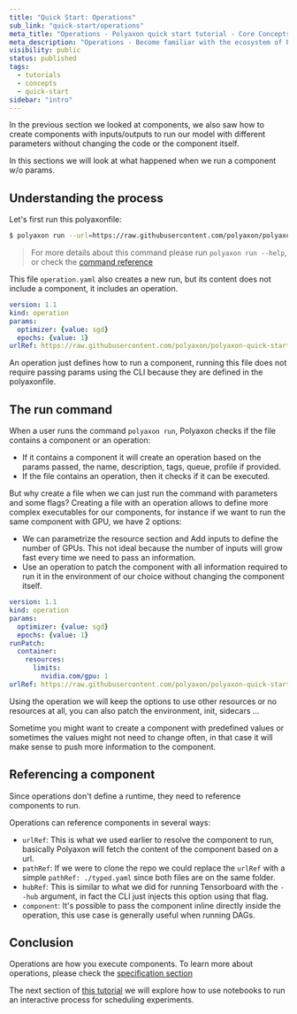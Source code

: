 ```yaml
---
title: "Quick Start: Operations"
sub_link: "quick-start/operations"
meta_title: "Operations - Polyaxon quick start tutorial - Core Concepts"
meta_description: "Operations - Become familiar with the ecosystem of Polyaxon tools with a top-level overview and useful links to get you started."
visibility: public
status: published
tags:
  - tutorials
  - concepts
  - quick-start
sidebar: "intro"
---
```


In the previous section we looked at components, we also saw how to create components with inputs/outputs
to run our model with different parameters without changing the code or the component itself.

In this sections we will look at what happened when we run a component w/o params.

## Understanding the process

Let's first run this polyaxonfile:

```bash
$ polyaxon run --url=https://raw.githubusercontent.com/polyaxon/polyaxon-quick-start/master/experimentation/operation.yaml
```

> For more details about this command please run `polyaxon run --help`, or check the [command reference](/docs/core/cli/run/)

This file `operation.yaml` also creates a new run, but its content does not include a component, it includes an operation.

```yaml
version: 1.1
kind: operation
params:
  optimizer: {value: sgd}
  epochs: {value: 1}
urlRef: https://raw.githubusercontent.com/polyaxon/polyaxon-quick-start/master/experimentation/typed.yaml
```

An operation just defines how to run a component, running this file does not require passing params using the CLI because they are defined in the polyaxonfile.

## The run command

When a user runs the command `polyaxon run`, Polyaxon checks if the file contains a component or an operation:
 * If it contains a component it will create an operation based on the params passed, the name, description, tags, queue, profile if provided.
 * If the file contains an operation, then it checks if it can be executed.

But why create a file when we can just run the command with parameters and some flags?
Creating a file with an operation allows to define more complex executables for our components,
for instance if we want to run the same component with GPU, we have 2 options:
 * We can parametrize the resource section and Add inputs to define the number of GPUs. This not ideal because the number of inputs will grow fast every time we need to pass an information.
 * Use an operation to patch the component with all information required to run it in the environment of our choice without changing the component itself.

```yaml
version: 1.1
kind: operation
params:
  optimizer: {value: sgd}
  epochs: {value: 1}
runPatch:
  container:
    resources:
      limits:
        nvidia.com/gpu: 1
urlRef: https://raw.githubusercontent.com/polyaxon/polyaxon-quick-start/master/experimentation/typed.yaml
```

Using the operation we will keep the options to use other resources or no resources at all, you can also patch the environment, init, sidecars ...

Sometime you might want to create a component with predefined values or sometimes the values might not need to change often,
in that case it will make sense to push more information to the component.

## Referencing a component

Since operations don't define a runtime, they need to reference components to run.

Operations can reference components in several ways:

 * `urlRef`: This is what we used earlier to resolve the component to run, basically Polyaxon will fetch the content of the component based on a url.
 * `pathRef`: If we were to clone the repo we could replace the `urlRef` with a simple `pathRef: ./typed.yaml` since both files are on the same folder.
 * `hubRef`: This is similar to what we did for running Tensorboard with the `--hub` argument, in fact the CLI just injects this option using that flag.
 * `component`: It's possible to pass the component inline directly inside the operation, this use case is generally useful when running DAGs.

## Conclusion

Operations are how you execute components. To learn more about operations, please check the [specification section](/docs/core/specification/operation/)

The next section of [this tutorial](/docs/intro/quick-start/iterate-in-notebooks/) we will explore how to use notebooks to run an interactive process for scheduling experiments.
